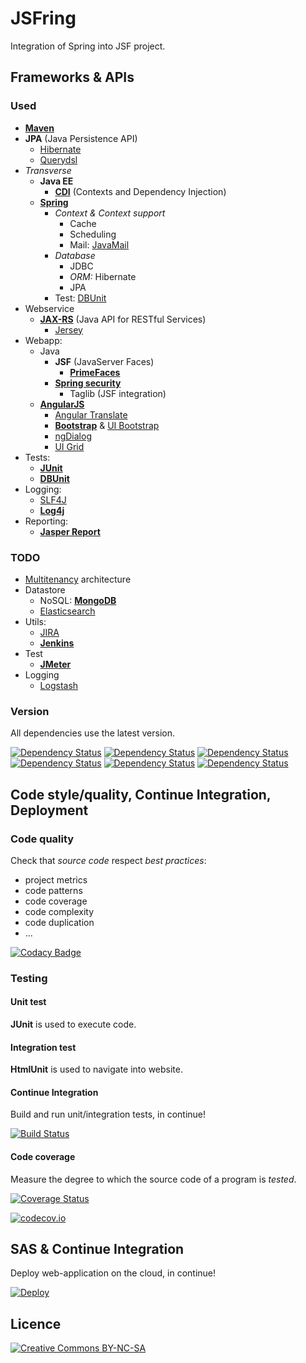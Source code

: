 ﻿# JSFring

Integration of Spring into JSF project.

## Frameworks & APIs

### Used

* [**Maven**](https://maven.apache.org/)
* **JPA** (Java Persistence API)
	* [Hibernate](http://hibernate.org/)
	* [Querydsl](http://www.querydsl.com/)
* *Transverse*
	* **Java EE**
		* [**CDI**](https://docs.oracle.com/javaee/7/tutorial/cdi-basic.htm) (Contexts and Dependency Injection)
	* [**Spring**](http://projects.spring.io/spring-framework/)
		* *Context & Context support*
			* Cache
			* Scheduling
			* Mail: [JavaMail](http://www.oracle.com/technetwork/java/javamail/index.html)
		* *Database*
			* JDBC
			* *ORM:* Hibernate
			* JPA
		* Test: [DBUnit](http://springtestdbunit.github.io/spring-test-dbunit/)
* Webservice
	* [**JAX-RS**](https://jax-rs-spec.java.net/) (Java API for RESTful Services)
		* [Jersey](https://jersey.java.net/)
* Webapp:
	* Java
		* **JSF** (JavaServer Faces)
			* [**PrimeFaces**](http://primefaces.org/)
		* [**Spring security**](http://projects.spring.io/spring-security/)
			* Taglib (JSF integration)
	* [**AngularJS**](https://angularjs.org/)
		* [Angular Translate](https://angular-translate.github.io/)
		* [**Bootstrap**](http://getbootstrap.com/) & [UI Bootstrap](https://angular-ui.github.io/bootstrap/)
		* [ngDialog](http://ngmodules.org/modules/ngDialog)
		* [UI Grid](http://ui-grid.info/)
* Tests:
	* [**JUnit**](http://junit.org/)
	* [**DBUnit**](http://dbunit.sourceforge.net/)
* Logging:
	* [SLF4J](http://www.slf4j.org/)
	* [**Log4j**](http://logging.apache.org/log4j/2.x/)
* Reporting:
	* [**Jasper Report**](https://community.jaspersoft.com/project/jasperreports-server)

### TODO

* [Multitenancy](https://en.wikipedia.org/wiki/Multitenancy) architecture
* Datastore
	* NoSQL: [**MongoDB**](https://www.mongodb.org/)
	* [Elasticsearch](https://www.elastic.co/fr/)
* Utils:
	* [JIRA](https://fr.atlassian.com/software/jira)
	* [**Jenkins**](https://jenkins-ci.org/)
* Test
	* [**JMeter**](http://jmeter.apache.org/)
* Logging
	* [Logstash](https://www.elastic.co/products/logstash)

### Version

All dependencies use the latest version.

[![Dependency Status](https://www.versioneye.com/user/projects/56729e638fea07000e093826/badge.svg?style=flat)](https://www.versioneye.com/user/projects/56729e638fea07000e093826)
[![Dependency Status](https://www.versioneye.com/user/projects/56729e698fea07000a09375a/badge.svg?style=flat)](https://www.versioneye.com/user/projects/56729e698fea07000a09375a)
[![Dependency Status](https://www.versioneye.com/user/projects/56729e6f8fea07000e093878/badge.svg?style=flat)](https://www.versioneye.com/user/projects/56729e6f8fea07000e093878)
[![Dependency Status](https://www.versioneye.com/user/projects/56729e738fea07000e0938b0/badge.svg?style=flat)](https://www.versioneye.com/user/projects/56729e738fea07000e0938b0)
[![Dependency Status](https://www.versioneye.com/user/projects/56729e798fea07000e0938eb/badge.svg?style=flat)](https://www.versioneye.com/user/projects/56729e798fea07000e0938eb)
[![Dependency Status](https://www.versioneye.com/user/projects/56729e808fea07000a0937cb/badge.svg?style=flat)](https://www.versioneye.com/user/projects/56729e808fea07000a0937cb)

## Code style/quality, Continue Integration, Deployment

### Code quality

Check that *source code* respect *best practices*:
* project metrics
* code patterns
* code coverage
* code complexity
* code duplication
* ...

[![Codacy Badge](https://api.codacy.com/project/badge/9ea574afb85b496294af3b6057e278aa)](https://www.codacy.com/app/pinguet62/JSFring)

### Testing

#### Unit test

**JUnit** is used to execute code.

#### Integration test

**HtmlUnit** is used to navigate into website.

#### Continue Integration

Build and run unit/integration tests, in continue!

[![Build Status](https://travis-ci.org/pinguet62/JSFring.svg?branch=master)](https://travis-ci.org/pinguet62/JSFring)

#### Code coverage

Measure the degree to which the source code of a program is *tested*.

[![Coverage Status](https://coveralls.io/repos/pinguet62/JSFring/badge.svg?branch=master&service=github)](https://coveralls.io/github/pinguet62/JSFring?branch=master)

[![codecov.io](https://codecov.io/github/pinguet62/JSFring/coverage.svg?branch=master)](https://codecov.io/github/pinguet62/JSFring?branch=master)

## SAS & Continue Integration

Deploy web-application on the cloud, in continue!

[![Deploy](https://www.herokucdn.com/deploy/button.png)](http://pinguet62-jsfring.herokuapp.com/)

## Licence

[![Creative Commons BY-NC-SA](https://img.shields.io/badge/Licence-Creative%20Commons-brightgreen.svg)](http://creativecommons.org/licenses/by-nc-sa/4.0/)
